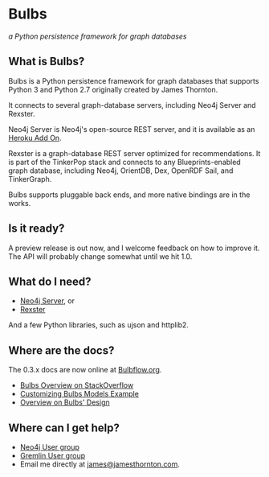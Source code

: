 # Bulbs

_a Python persistence framework for graph databases_


## What is Bulbs?

Bulbs is a Python persistence framework for graph databases that supports
Python 3 and Python 2.7 originally created by James Thornton.

It connects to several graph-database servers, including Neo4j Server and Rexster.

Neo4j Server is Neo4j's open-source REST server, and it is available as an
[Heroku Add On](http://addons.heroku.com/neo4j).

Rexster is a graph-database REST server optimized for recommendations.
It is part of the  TinkerPop stack and connects to any Blueprints-enabled
graph database, including Neo4j, OrientDB, Dex, OpenRDF Sail, and TinkerGraph.

Bulbs supports pluggable back ends, and more native bindings are in the works.

## Is it ready?

A preview release is out now, and I welcome feedback on how to improve it.
The API will probably change somewhat until we hit 1.0.

## What do I need?

* [Neo4j Server](http://neo4j.org/), or
* [Rexster](https://github.com/tinkerpop/rexster)

And a few Python libraries, such as ujson and httplib2.

## Where are the docs?

The 0.3.x docs are now online at [Bulbflow.org](http://bulbflow.org).


* [Bulbs Overview on StackOverflow](http://stackoverflow.com/tags/bulbs/info)
* [Customizing Bulbs Models Example](http://stackoverflow.com/a/16764036/161085)
* [Overview on Bulbs' Design](http://stackoverflow.com/a/15358024/161085)

## Where can I get help?

* [Neo4j User group](https://groups.google.com/forum/#!forum/neo4j)
* [Gremlin User group](https://groups.google.com/forum/#!forum/gremlin-users)
* Email me directly at james@jamesthornton.com.
